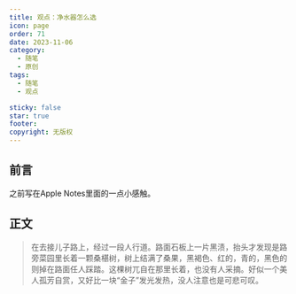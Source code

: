 ```yaml
---
title: 观点：净水器怎么选
icon: page
order: 71
date: 2023-11-06
category:
  - 随笔
  - 原创
tags:
  - 随笔
  - 观点

sticky: false
star: true
footer: 
copyright: 无版权
---
```





## 前言 

之前写在Apple Notes里面的一点小感触。

## 正文

>在去接儿子路上，经过一段人行道。路面石板上一片黑渍，抬头才发现是路旁菜园里长着一颗桑椹树，树上结满了桑果，黑褐色、红的，青的，黑色的则掉在路面任人踩踏。这棵树兀自在那里长着，也没有人采摘。好似一个美人孤芳自赏，又好比一块“金子”发光发热，没人注意也是可悲可叹。